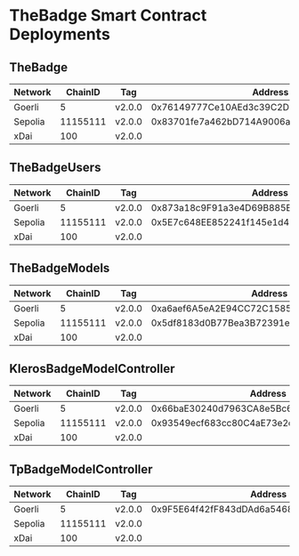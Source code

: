 # TheBadge Smart Contract Deployments

## TheBadge

| Network | ChainID  | Tag    | Address                                    | Transaction Hash                                                   |
| ------- | -------- | ------ | ------------------------------------------ | ------------------------------------------------------------------ |
| Goerli  | 5        | v2.0.0 | 0x76149777Ce10AEd3c39C2D66F0A20E95c4fC2d96 | 0x7fe9610fe286d433f31242ff0f4c582b30072ea33e5b4d595e994d575a271d08 |
| Sepolia | 11155111 | v2.0.0 | 0x83701fe7a462bD714A9006a9FF604367C24613E3 | 0x0ab23bf1ceac2c17936c41df78921c03e0a18346236c5c9f3a003f9a014b5563 |
| xDai    | 100      | v2.0.0 |                                            |                                                                    |

## TheBadgeUsers

| Network | ChainID  | Tag    | Address                                    | Transaction Hash                                                   |
| ------- | -------- | ------ | ------------------------------------------ | ------------------------------------------------------------------ |
| Goerli  | 5        | v2.0.0 | 0x873a18c9F91a3e4D69B885EA13857848445b87EE | 0x8a3d172ab91b6fb97cf5b6821c314e5ba2d2b1072cebd1992f2a083caec03d57 |
| Sepolia | 11155111 | v2.0.0 | 0x5E7c648EE852241f145e1d480932C091979883D1 | 0x79db14c84182868828b8f3729e7e326dc6772697e872d78b37e50e0c90dada38 |
| xDai    | 100      | v2.0.0 |                                            |                                                                    |

## TheBadgeModels

| Network | ChainID  | Tag    | Address                                    | Transaction Hash                                                   |
| ------- | -------- | ------ | ------------------------------------------ | ------------------------------------------------------------------ |
| Goerli  | 5        | v2.0.0 | 0xa6aef6A5eA2E94CC72C158513Ae1e350EDcaAd56 | 0xbb12bb4eb958c6e237a00e51776db7a9eef4b70a7b1f10d96c75500dda4bcf02 |
| Sepolia | 11155111 | v2.0.0 | 0x5df8183d0B77Bea3B72391eB0c4c873d2fdDC6f2 | 0x2ef387050a46bd11c88097a158aaf00f3d4853b4aaed03e7226ff8ad788bfe0e |
| xDai    | 100      | v2.0.0 |                                            |                                                                    |

## KlerosBadgeModelController

| Network | ChainID  | Tag    | Address                                    | Transaction Hash                                                   |
| ------- | -------- | ------ | ------------------------------------------ | ------------------------------------------------------------------ |
| Goerli  | 5        | v2.0.0 | 0x66baE30240d7963CA8e5Bc61FA5cd4AbFf4B2F07 | 0x66ee6ebf98633c279ba2e27604c63d3ea8796fbd39a8288a58840340bb27ca35 |
| Sepolia | 11155111 | v2.0.0 | 0x93549ecf683cc80C4aE73e2dbf11cb0FA51bc303 | 0x62d45d1231aa130330dce01dc2abd011b8fef400c33754b921f373694380cbe6 |
| xDai    | 100      | v2.0.0 |                                            |                                                                    |

## TpBadgeModelController

| Network | ChainID  | Tag    | Address                                    | Transaction Hash                                                   |
| ------- | -------- | ------ | ------------------------------------------ | ------------------------------------------------------------------ |
| Goerli  | 5        | v2.0.0 | 0x9F5E64f42fF843dDAd6a5468A489d8591079906A | 0x2fa6760fae61fdf4b2b035c80839b44be7f8b4491fb59d1214ce80389e3ef431 |
| Sepolia | 11155111 | v2.0.0 |                                            |                                                                    |
| xDai    | 100      | v2.0.0 |                                            |                                                                    |
